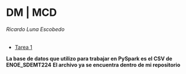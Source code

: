 # DM | MCD
###### Ricardo Luna Escobedo

- [Tarea 1](./Clase/Tarea%201/Tarea%201.pdf)

**La base de datos que utilizo para trabajar en PySpark es el CSV de ENOE_SDEMT224**
**El archivo ya se encuentra dentro de mi repositorio**
